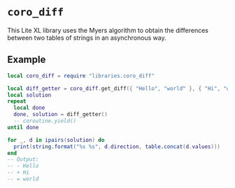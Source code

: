 # `coro_diff`

This Lite XL library uses the Myers algorithm to obtain the differences between two tables of strings in an asynchronous way.

## Example

```lua
local coro_diff = require "libraries.coro_diff"

local diff_getter = coro_diff.get_diff({ "Hello", "world" }, { "Hi", "world" })
local solution
repeat
  local done
  done, solution = diff_getter()
  -- coroutine.yield()
until done

for _, d in ipairs(solution) do
  print(string.format("%s %s", d.direction, table.concat(d.values)))
end
-- Output:
-- - Hello
-- + Hi
-- = world
```
